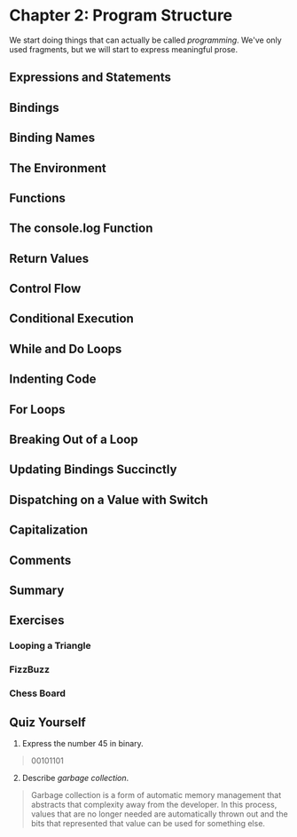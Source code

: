 # Chapter 2: Program Structure #

We start doing things that can actually be called *programming*. We've only used fragments, but we will start to express meaningful prose.

## Expressions and Statements ##

## Bindings ##

## Binding Names ##

## The Environment ##

## Functions ##

## The console.log Function ##

## Return Values ##

## Control Flow ##

## Conditional Execution ##

## While and Do Loops ##

## Indenting Code ##

## For Loops ##

## Breaking Out of a Loop ##

## Updating Bindings Succinctly ##

## Dispatching on a Value with Switch ##

## Capitalization ##

## Comments ##

## Summary ##

## Exercises ##

### Looping a Triangle ###

### FizzBuzz ###

### Chess Board ###

## Quiz Yourself

1. Express the number 45 in binary.
> 00101101

2. Describe *garbage collection*.
> Garbage collection is a form of automatic memory management that abstracts that complexity away from the developer. In this process, values that are no longer needed are automatically thrown out and the bits that represented that value can be used for something else.
